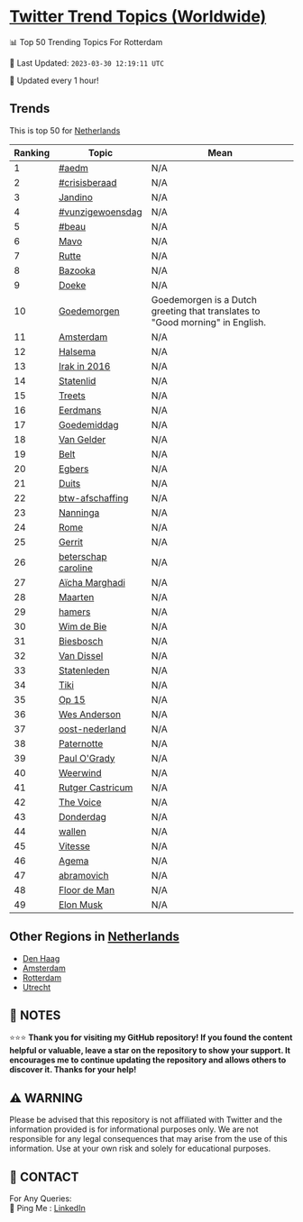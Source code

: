 [Twitter Trend Topics (Worldwide)](https://github.com/ErcinDedeoglu/Twitter-Trend-Topics)
==========


📊 Top 50 Trending Topics For Rotterdam

📆 Last Updated: `2023-03-30 12:19:11 UTC`

🔧 Updated every 1 hour!


## Trends

This is top 50 for [Netherlands](</Netherlands>)

| Ranking | Topic | Mean |
| ------- | ------------ | ------------ |
| 1 | [#aedm](http://twitter.com/search?q=%23aedm) | N/A |
| 2 | [#crisisberaad](http://twitter.com/search?q=%23crisisberaad) | N/A |
| 3 | [Jandino](http://twitter.com/search?q=Jandino) | N/A |
| 4 | [#vunzigewoensdag](http://twitter.com/search?q=%23vunzigewoensdag) | N/A |
| 5 | [#beau](http://twitter.com/search?q=%23beau) | N/A |
| 6 | [Mavo](http://twitter.com/search?q=Mavo) | N/A |
| 7 | [Rutte](http://twitter.com/search?q=Rutte) | N/A |
| 8 | [Bazooka](http://twitter.com/search?q=Bazooka) | N/A |
| 9 | [Doeke](http://twitter.com/search?q=Doeke) | N/A |
| 10 | [Goedemorgen](http://twitter.com/search?q=Goedemorgen) | Goedemorgen is a Dutch greeting that translates to "Good morning" in English. |
| 11 | [Amsterdam](http://twitter.com/search?q=Amsterdam) | N/A |
| 12 | [Halsema](http://twitter.com/search?q=Halsema) | N/A |
| 13 | [Irak in 2016](http://twitter.com/search?q=Irak+in+2016) | N/A |
| 14 | [Statenlid](http://twitter.com/search?q=Statenlid) | N/A |
| 15 | [Treets](http://twitter.com/search?q=Treets) | N/A |
| 16 | [Eerdmans](http://twitter.com/search?q=Eerdmans) | N/A |
| 17 | [Goedemiddag](http://twitter.com/search?q=Goedemiddag) | N/A |
| 18 | [Van Gelder](http://twitter.com/search?q=Van+Gelder) | N/A |
| 19 | [Belt](http://twitter.com/search?q=Belt) | N/A |
| 20 | [Egbers](http://twitter.com/search?q=Egbers) | N/A |
| 21 | [Duits](http://twitter.com/search?q=Duits) | N/A |
| 22 | [btw-afschaffing](http://twitter.com/search?q=btw-afschaffing) | N/A |
| 23 | [Nanninga](http://twitter.com/search?q=Nanninga) | N/A |
| 24 | [Rome](http://twitter.com/search?q=Rome) | N/A |
| 25 | [Gerrit](http://twitter.com/search?q=Gerrit) | N/A |
| 26 | [beterschap caroline](http://twitter.com/search?q=beterschap+caroline) | N/A |
| 27 | [Aïcha Marghadi](http://twitter.com/search?q=A%c3%afcha+Marghadi) | N/A |
| 28 | [Maarten](http://twitter.com/search?q=Maarten) | N/A |
| 29 | [hamers](http://twitter.com/search?q=hamers) | N/A |
| 30 | [Wim de Bie](http://twitter.com/search?q=Wim+de+Bie) | N/A |
| 31 | [Biesbosch](http://twitter.com/search?q=Biesbosch) | N/A |
| 32 | [Van Dissel](http://twitter.com/search?q=Van+Dissel) | N/A |
| 33 | [Statenleden](http://twitter.com/search?q=Statenleden) | N/A |
| 34 | [Tiki](http://twitter.com/search?q=Tiki) | N/A |
| 35 | [Op 15](http://twitter.com/search?q=Op+15) | N/A |
| 36 | [Wes Anderson](http://twitter.com/search?q=Wes+Anderson) | N/A |
| 37 | [oost-nederland](http://twitter.com/search?q=oost-nederland) | N/A |
| 38 | [Paternotte](http://twitter.com/search?q=Paternotte) | N/A |
| 39 | [Paul O'Grady](http://twitter.com/search?q=Paul+O%27Grady) | N/A |
| 40 | [Weerwind](http://twitter.com/search?q=Weerwind) | N/A |
| 41 | [Rutger Castricum](http://twitter.com/search?q=Rutger+Castricum) | N/A |
| 42 | [The Voice](http://twitter.com/search?q=The+Voice) | N/A |
| 43 | [Donderdag](http://twitter.com/search?q=Donderdag) | N/A |
| 44 | [wallen](http://twitter.com/search?q=wallen) | N/A |
| 45 | [Vitesse](http://twitter.com/search?q=Vitesse) | N/A |
| 46 | [Agema](http://twitter.com/search?q=Agema) | N/A |
| 47 | [abramovich](http://twitter.com/search?q=abramovich) | N/A |
| 48 | [Floor de Man](http://twitter.com/search?q=Floor+de+Man) | N/A |
| 49 | [Elon Musk](http://twitter.com/search?q=Elon+Musk) | N/A |



## Other Regions in [Netherlands](</Netherlands>)

* [Den Haag](</Netherlands/Den Haag.md>)
* [Amsterdam](</Netherlands/Amsterdam.md>)
* [Rotterdam](</Netherlands/Rotterdam.md>)
* [Utrecht](</Netherlands/Utrecht.md>)



## 📝 NOTES

⭐⭐⭐ **Thank you for visiting my GitHub repository! If you found the content helpful or valuable, leave a star on the repository to show your support. It encourages me to continue updating the repository and allows others to discover it. Thanks for your help!**


## ⚠️ WARNING

Please be advised that this repository is not affiliated with Twitter and the information provided is for informational purposes only. We are not responsible for any legal consequences that may arise from the use of this information. Use at your own risk and solely for educational purposes.


## 📨 CONTACT

 For Any Queries:  
            🏓 Ping Me : [LinkedIn](https://www.linkedin.com/in/ercindedeoglu/)
